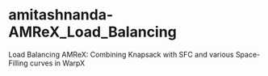 # amitashnanda-AMReX_Load_Balancing
Load Balancing AMReX: Combining Knapsack with SFC and various Space-Filling curves in WarpX
